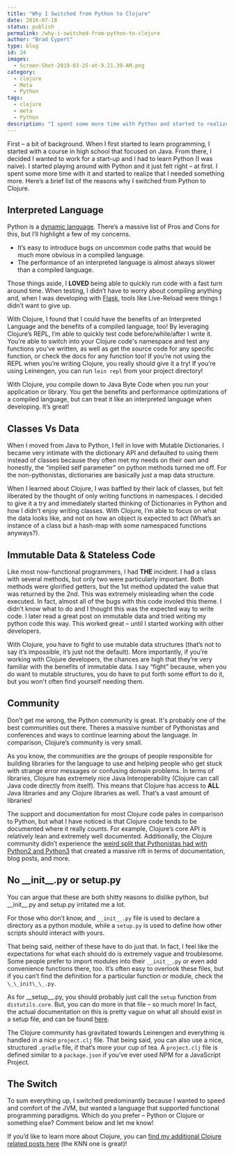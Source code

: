 ```yaml
---
title: "Why I Switched from Python to Clojure"
date: 2016-07-18
status: publish
permalink: /why-i-switched-from-python-to-clojure
author: "Brad Cypert"
type: blog
id: 24
images:
  - Screen-Shot-2019-03-25-at-9.21.39-AM.png
category:
  - clojure
  - Meta
  - Python
tags:
  - clojure
  - meta
  - Python
description: "I spent some more time with Python and started to realize that I needed something more. Here's a brief list of the reasons why I switched to Clojure."
---
```


First – a bit of background. When I first started to learn programming, I started with a course in high school that focused on Java. From there, I decided I wanted to work for a start-up and I had to learn Python (I was naive). I started playing around with Python and it just felt right – at first. I spent some more time with it and started to realize that I needed something more. Here’s a brief list of the reasons why I switched from Python to Clojure.

## Interpreted Language

Python is a [dynamic language](https://en.wikipedia.org/wiki/Dynamic_programming_language). There’s a massive list of Pros and Cons for this, but I’ll highlight a few of my concerns.

- It’s easy to introduce bugs on uncommon code paths that would be much more obvious in a compiled language.
- The performance of an interpreted language is almost always slower than a compiled language.

Those things aside, I **LOVED** being able to quickly run code with a fast turn around time. When testing, I didn’t have to worry about compiling anything and, when I was developing with [Flask](http://flask.pocoo.org/), tools like Live-Reload were things I didn’t want to give up.

With Clojure, I found that I could have the benefits of an Interpreted Language and the benefits of a compiled language, too! By leveraging Clojure’s REPL, I’m able to quickly test code before/while/after I write it. You’re able to switch into your Clojure code's namespace and test any functions you’ve written, as well as get the source code for any specific function, or check the docs for any function too! If you’re not using the REPL when you’re writing Clojure, you really should give it a try! If you’re using Leinengen, you can run `lein repl` from your project directory!

With Clojure, you compile down to Java Byte Code when you run your application or library. You get the benefits and performance optimizations of a compiled language, but can treat it like an interpreted language when developing. It’s great!

## Classes Vs Data

When I moved from Java to Python, I fell in love with Mutable Dictionaries. I became very intimate with the dictionary API and defaulted to using them instead of classes because they often met my needs on their own and honestly, the “implied self parameter” on python methods turned me off. For the non-pythonistas, dictionaries are basically just a map data structure.

When I learned about Clojure, I was baffled by their lack of classes, but felt liberated by the thought of only writing functions in namespaces. I decided to give it a try and immediately started thinking of Dictionaries in Python and how I didn’t enjoy writing classes. With Clojure, I’m able to focus on what the data looks like, and not on how an object is expected to act (What’s an instance of a class but a hash-map with some namespaced functions anyways?).

## Immutable Data & Stateless Code

Like most now-functional programmers, I had **THE** incident. I had a class with several methods, but only two were particularly important. Both methods were glorified getters, but the 1st method updated the value that was returned by the 2nd. This was extremely misleading when the code executed. In fact, almost all of the bugs with this code involed this theme. I didn’t know what to do and I thought this was the expected way to write code. I later read a great post on immutable data and tried writing my python code this way. This worked great – until I started working with other developers.

With Clojure, you have to fight to use mutable data structures (that’s not to say it’s impossible, it’s just not the default). More importantly, if you’re working with Clojure developers, the chances are high that they’re very familiar with the benefits of immutable data. I say “fight” because, when you do want to mutable structures, you do have to put forth some effort to do it, but you won't often find yourself needing them.

## Community

Don’t get me wrong, the Python community is great. It's probably one of the best communities out there. Theres a massive number of Pythonistas and conferences and ways to continue learning about the language. In comparison, Clojure’s community is very small. 

As you know, the communities are the groups of people responsible for building libraries for the language to use and helping people who get stuck with strange error messages or confusing domain problems. In terms of libraries, Clojure has extremely nice Java Interoperability (Clojure can call Java code directly from itself). This means that Clojure has access to **ALL** Java libraries and any Clojure libraries as well. That’s a vast amount of libraries!

The support and documentation for most Clojure code pales in comparison to Python, but what I have noticed is that Clojure code tends to be documented where it really counts. For example, Clojure’s core API is relatively lean and extremely well documented. Additionally, the Clojure community didn’t experience the [weird split that Pythonistas had with Python2 and Python3](https://wiki.python.org/moin/Python2orPython3) that created a massive rift in terms of documentation, blog posts, and more. 

## No \_\_init\_\_.py or setup.py

You can argue that these are both shitty reasons to dislike python, but \_\_init\_\_.py and setup.py irritated me a lot.

For those who don’t know, and `__init__.py` file is used to declare a directory as a python module, while a `setup.py` is used to define how other scripts should interact with yours. 

That being said, neither of these have to do just that. In fact, I feel like the expectations for what each should do is extremely vague and troublesome. Some people prefer to import modules into their `__init__.py` or even add convenience functions there, too. It’s often easy to overlook these files, but if you can’t find the definition for a particular function or module, check the `\_\_init\_\_.py`.

As for \_\_setup\_\_.py, you should probably just call the `setup` function from `distutils.core`. But, you can do more in that file – so much more! In fact, the actual documentation on this is pretty vague on what all should exist in a setup file, and can be found [here](https://docs.python.org/3/distutils/setupscript.html).

The Clojure community has gravitated towards Leinengen and everything is handled in a nice `project.clj` file. That being said, you can also use a nice, structured `.gradle` file, if that’s more your cup of tea. A `project.clj` file is defined similar to a `package.json` if you’ve ever used NPM for a JavaScript Project.

## The Switch

To sum everything up, I switched predominantly because I wanted to speed and comfort of the JVM, but wanted a language that supported functional programming paradigms. Which do you prefer – Python or Clojure or something else? Comment below and let me know!

If you’d like to learn more about Clojure, you can [find my additional Clojure related posts here](/tags/clojure/) (the KNN one is great)!
